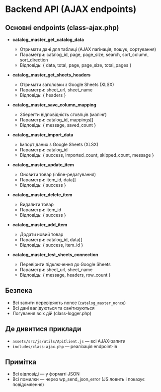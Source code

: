 # Backend API (AJAX endpoints)

## Основні endpoints (class-ajax.php)

- **catalog_master_get_catalog_data**
  - Отримати дані для таблиці (AJAX пагінація, пошук, сортування)
  - Параметри: catalog_id, page, page_size, search, sort_column, sort_direction
  - Відповідь: { data, total, page, page_size, total_pages }

- **catalog_master_get_sheets_headers**
  - Отримати заголовки з Google Sheets (XLSX)
  - Параметри: sheet_url, sheet_name
  - Відповідь: { headers }

- **catalog_master_save_column_mapping**
  - Зберегти відповідність стовпців (мапінг)
  - Параметри: catalog_id, mappings[]
  - Відповідь: { message, saved_count }

- **catalog_master_import_data**
  - Імпорт даних з Google Sheets (XLSX)
  - Параметри: catalog_id
  - Відповідь: { success, imported_count, skipped_count, message }

- **catalog_master_update_item**
  - Оновити товар (inline-редагування)
  - Параметри: item_id, data[]
  - Відповідь: { success }

- **catalog_master_delete_item**
  - Видалити товар
  - Параметри: item_id
  - Відповідь: { success }

- **catalog_master_add_item**
  - Додати новий товар
  - Параметри: catalog_id, data[]
  - Відповідь: { success, item_id }

- **catalog_master_test_sheets_connection**
  - Перевірити підключення до Google Sheets
  - Параметри: sheet_url, sheet_name
  - Відповідь: { message, headers, row_count }

## Безпека

- Всі запити перевіряють nonce (`catalog_master_nonce`)
- Всі дані валідуються та санітизуються
- Логування всіх дій (class-logger.php)

## Де дивитися приклади

- `assets/src/js/utils/ApiClient.js` — всі AJAX-запити
- `includes/class-ajax.php` — реалізація endpoint-ів

## Примітка

- Всі відповіді — у форматі JSON
- Всі помилки — через wp_send_json_error (JS ловить і показує повідомлення) 